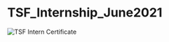# TSF_Internship_June2021

![TSF Intern Certificate](https://user-images.githubusercontent.com/66995746/131133352-5a7977cd-d74c-4c81-abc4-65fdb2da0225.png)
